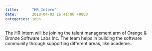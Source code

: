 ```yaml
---
title:      "HR Intern"
date:       2018-04-03 16:41:00 +0800
categories: jobs
---
```

The HR Intern will be joining the talent management arm of Orange & Bronze Software Labs Inc. The team helps in building the software community through supporting different areas, like academe..